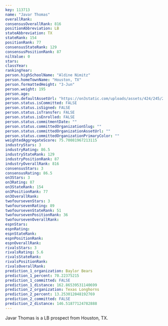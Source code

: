 ```yaml
---
key: 113713
name: "Javar Thomas"
overallRank: 
consensusOverallRank: 816
positionAbbreviation: LB
stateAbbreviation: TX
stateRank: 154
positionRank: 77
consensusStateRank: 129
consensusPositionRank: 87
nilValue: 0
stars: 
classYear: 
rankingYear: 
person.highSchoolName: "Aldine Nimitz"
person.homeTownName: "Houston, TX"
person.formattedHeight: "3-Jun"
person.weight: 195
person.age: 
person.defaultAssetUrl: "https://on3static.com/uploads/assets/424/245/245424.png"
person.status.isCommitted: FALSE
person.status.isSigned: FALSE
person.status.isTransfer: FALSE
person.status.isEnrolled: FALSE
person.status.commitmentDate: ""
person.status.committedOrganizationSlug: ""
person.status.committedOrganizationAssetUrl: ""
person.status.committedOrganizationPrimaryColor: ""
weightedAggregateScore: 75.70081967213115
industryStars: 3
industryRating: 86.5
industryStateRank: 129
industryPositionRank: 87
industryOverallRank: 816
consensusStars: 3
consensusRating: 86.5
on3Stars: 3
on3Rating: 87
on3StateRank: 154
on3PositionRank: 77
on3OverallRank: 
twofoursevenStars: 3
twofoursevenRating: 89
twofoursevenStateRank: 51
twofoursevenPositionRank: 36
twofoursevenOverallRank: 
espnStars: 
espnRating: 
espnStateRank: 
espnPositionRank: 
espnOverallRank: 
rivalsStars: 3
rivalsRating: 5.6
rivalsStateRank: 
rivalsPositionRank: 
rivalsOverallRank: 
prediction_1_organization: Baylor Bears
prediction_1_percent: 70.22375215
prediction_1_committed: FALSE
prediction_1_distance: 162.86539531140699
prediction_2_organization: Texas Longhorns
prediction_2_percent: 13.253012048192769
prediction_2_committed: FALSE
prediction_2_distance: 146.51877124782888
---
```

Javar Thomas is a LB prospect from Houston, TX.
